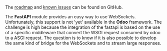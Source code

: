 The
[roadmap](https://github.com/OCA/rest-framework/issues?q=is%3Aopen+is%3Aissue+label%3Aenhancement+label%3Afastapi)
and [known
issues](https://github.com/OCA/rest-framework/issues?q=is%3Aopen+is%3Aissue+label%3Abug+label%3Afastapi)
can be found on GitHub.

The **FastAPI** module provides an easy way to use WebSockets.
Unfortunately, this support is not 'yet' available in the **Odoo**
framework. The challenge is high because the integration of the fastapi
is based on the use of a specific middleware that convert the WSGI
request consumed by odoo to a ASGI request. The question is to know if
it is also possible to develop the same kind of bridge for the
WebSockets and to stream large responses.
